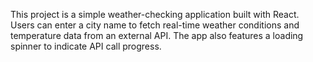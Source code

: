 This project is a simple weather-checking application built with React. Users can enter a city name to fetch real-time weather conditions and temperature data from an external API. The app also features a loading spinner to indicate API call progress.
